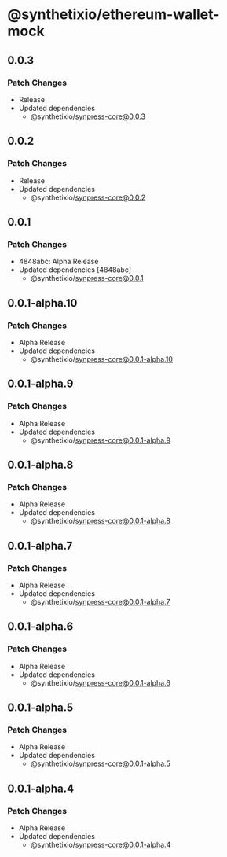 # @synthetixio/ethereum-wallet-mock

## 0.0.3

### Patch Changes

- Release
- Updated dependencies
  - @synthetixio/synpress-core@0.0.3

## 0.0.2

### Patch Changes

- Release
- Updated dependencies
  - @synthetixio/synpress-core@0.0.2

## 0.0.1

### Patch Changes

- 4848abc: Alpha Release
- Updated dependencies [4848abc]
  - @synthetixio/synpress-core@0.0.1

## 0.0.1-alpha.10

### Patch Changes

- Alpha Release
- Updated dependencies
  - @synthetixio/synpress-core@0.0.1-alpha.10

## 0.0.1-alpha.9

### Patch Changes

- Alpha Release
- Updated dependencies
  - @synthetixio/synpress-core@0.0.1-alpha.9

## 0.0.1-alpha.8

### Patch Changes

- Alpha Release
- Updated dependencies
  - @synthetixio/synpress-core@0.0.1-alpha.8

## 0.0.1-alpha.7

### Patch Changes

- Alpha Release
- Updated dependencies
  - @synthetixio/synpress-core@0.0.1-alpha.7

## 0.0.1-alpha.6

### Patch Changes

- Alpha Release
- Updated dependencies
  - @synthetixio/synpress-core@0.0.1-alpha.6

## 0.0.1-alpha.5

### Patch Changes

- Alpha Release
- Updated dependencies
  - @synthetixio/synpress-core@0.0.1-alpha.5

## 0.0.1-alpha.4

### Patch Changes

- Alpha Release
- Updated dependencies
  - @synthetixio/synpress-core@0.0.1-alpha.4
